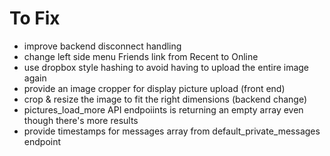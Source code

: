 # To Fix

- improve backend disconnect handling
- change left side menu Friends link from Recent to Online
- use dropbox style hashing to avoid having to upload the entire image again
- provide an image cropper for display picture upload (front end)
- crop & resize the image to fit the right dimensions (backend change)
- pictures_load_more API endpoiints is returning an empty array even though there's more results
- provide timestamps for messages array from default_private_messages endpoint